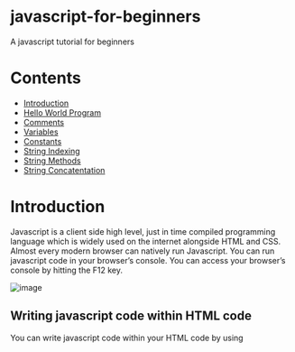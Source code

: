 # javascript-for-beginners
A javascript tutorial for beginners

# Contents
- [Introduction](https://github.com/SpaciousCoder78/javascript-for-beginners/blob/main/README.md#introduction) [](url)
- [Hello World Program](https://github.com/SpaciousCoder78/javascript-for-beginners#creating-a-hello-world-program) [](url)
- [Comments](https://github.com/SpaciousCoder78/javascript-for-beginners#comments) [](url)
- [Variables](https://github.com/SpaciousCoder78/javascript-for-beginners#variables) [](url)
- [Constants](https://github.com/SpaciousCoder78/javascript-for-beginners/blob/main/README.md#constants) [](url)
- [String Indexing](https://github.com/SpaciousCoder78/javascript-for-beginners/blob/main/README.md#string-indexing) [](url)
- [String Methods](https://github.com/SpaciousCoder78/javascript-for-beginners/blob/main/README.md#string-methods) [](url)
- [String Concatentation](https://github.com/SpaciousCoder78/javascript-for-beginners/blob/main/README.md#string-concatenation) [](url)

# Introduction


Javascript is a client side high level, just in time compiled programming language which is widely used on the internet alongside HTML and CSS. 
Almost every modern browser can natively run Javascript.
You can run javascript code in your browser’s console.
You can access your browser’s console by hitting the F12 key.
 
![image](https://user-images.githubusercontent.com/88923986/174623199-e18ceb0f-19a4-4da3-b4f1-e4d203dcc7b8.png)

## Writing javascript code within HTML code
You can write javascript code within your HTML code by using <script> tag. All the javascript code goes within the tags.
 ![image](https://user-images.githubusercontent.com/88923986/174623842-5c2a5442-5907-4889-a2ac-4e8a669f34fb.png)

 
Or you can create a separate .js file and link it in your HTML code.
 
 ![image](https://user-images.githubusercontent.com/88923986/174623896-9e2c3c88-184b-4536-a76d-9976d5611b42.png)

# Creating a hello world program
Just like in python, the length of hello world program in javascript is just one line.

![image](https://user-images.githubusercontent.com/88923986/174624105-8dcd4431-e796-43a2-a3f0-b60f7d25467f.png)

# Comments

Comments are used for documentation purposes and are not executed when the program runs.
In Javascript you can add comments using //

 ![image](https://user-images.githubusercontent.com/88923986/175223617-0474e3e2-bb23-463b-891d-3e99171dfeea.png)

# Variables
Variables can store some information and the stored information can be changed at a later time
## Declaring a variable
We can declare a variable by typing “var variablename=value;”
We can also use 'let' instead of var
 
![image](https://user-images.githubusercontent.com/88923986/175541294-1fbe79f9-729a-4f99-9c81-99a8ba84a4ca.png)
## Using a variable
We can use a variable anywhere by mentioning it. 

![image](https://user-images.githubusercontent.com/88923986/175541410-59342ed8-9cdc-4150-9758-a769acf28e50.png)
## Changing value of a variable
We can change the value of a variable by redefining it. We do not have to mention var while redefining a variable.

![image](https://user-images.githubusercontent.com/88923986/175541645-d3e07a7c-0afe-4195-8e61-0e858e18194e.png)

## Rules for naming a variable

We need to follow certain rules while naming variables. Not following the rules will get us some errors.

Rules:
- Variable cannot start with a number(eg. 1value)
- We can use only underscore(_) or dollarsign($) in the beginning of a variable name
- We cannot use spaces while naming variables
 
# Constants
Constants, unlike variables, have a fixed value, which means that the value of a constant cannot be changed.

## Declaring a constant
We have to use 'const' before defining a constant
 
![image](https://user-images.githubusercontent.com/88923986/176846631-2739e3bc-e034-48b9-8665-ef827681f666.png)
 
# String Indexing
 When we declare a string, we can access individual characters of the string using index numbers. Index numbers start from zero.
 
![image](https://user-images.githubusercontent.com/88923986/176847596-4e755718-0b94-49e9-ae73-66434c9859b1.png)

## Printing a character of the string

We can print a character of the string using "variablename[indexnumber]"

![image](https://user-images.githubusercontent.com/88923986/176848471-c5f07feb-529c-41c0-9ac5-79514c82d09e.png)

## Length of the string
 
We can find the length of the string using "variablename.length"
 
![image](https://user-images.githubusercontent.com/88923986/176848785-3a4668eb-c5ac-425a-a717-9164fe661f22.png)
 
## Last Index of a string

We can find the last index of a string using "variablename.length-1"

![image](https://user-images.githubusercontent.com/88923986/176849133-2bd3c338-5be5-4c74-80cf-7c853dac6b06.png)
 
# String Methods
When dealing with strings, we can use methods like trim(), toUpperCase(), toLowercase() and string slicing.

## trim() method
 This method is used to remove whitespaces in a string
 
 ![image](https://user-images.githubusercontent.com/88923986/176851495-735d4c6d-716e-43fd-bbc4-86671b761620.png)

## toUpperCase() Method
 This method changes the text in the string to uppercase 
 
 ![image](https://user-images.githubusercontent.com/88923986/176852687-ac4fe6d5-312d-4a90-bab6-828c1f3dfada.png)

## toLowerCase() Method
 This method changes the text in the string to lowercase
 
 ![image](https://user-images.githubusercontent.com/88923986/176852980-a1367d43-40ee-4d68-b39b-4b1c8b9f4431.png)

## String Slicing
 We can slice a string by mentioning parameters using slice() function
 
 ![image](https://user-images.githubusercontent.com/88923986/176853669-db821336-d336-4317-8edd-6a3d99bbf1ba.png)
 
## typeof operator
 We can use typeof operator to find the datatype of a variable
 
 ![image](https://user-images.githubusercontent.com/88923986/176859090-42436b1a-77f5-4a48-b924-553427cefaa9.png)

## Converting number to string
 We can convert a number to string by concatenating it with ""
 
 ![image](https://user-images.githubusercontent.com/88923986/176860008-1c9549e0-b5c3-42b7-8a7d-628f91032b1c.png)

 
## Converting string to number
 
We can convert a string to number by adding a plus sign before the string
 
 ![image](https://user-images.githubusercontent.com/88923986/176860314-eb5efdaf-0453-4c74-947e-77645ad6a9d4.png)
 
# String Concatenation 
 
 We can concatenate (add) two strings by using the plus(+) sign between the two strings
 
 ![image](https://user-images.githubusercontent.com/88923986/176861265-b6e6c177-fd20-4e12-9e31-bbb17a87676d.png)





 

 





